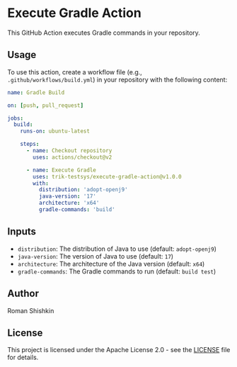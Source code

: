 # Execute Gradle Action

This GitHub Action executes Gradle commands in your repository.

## Usage

To use this action, create a workflow file (e.g., `.github/workflows/build.yml`) in your repository with the following content:

```yaml
name: Gradle Build

on: [push, pull_request]

jobs:
  build:
    runs-on: ubuntu-latest

    steps:
      - name: Checkout repository
        uses: actions/checkout@v2

      - name: Execute Gradle
        uses: trik-testsys/execute-gradle-action@v1.0.0
        with:
          distribution: 'adopt-openj9'
          java-version: '17'
          architecture: 'x64'
          gradle-commands: 'build'
```

## Inputs

- `distribution`: The distribution of Java to use (default: `adopt-openj9`)
- `java-version`: The version of Java to use (default: `17`)
- `architecture`: The architecture of the Java version (default: `x64`)
- `gradle-commands`: The Gradle commands to run (default: `build test`)

## Author

Roman Shishkin

## License

This project is licensed under the Apache License 2.0 - see the [LICENSE](LICENSE) file for details.